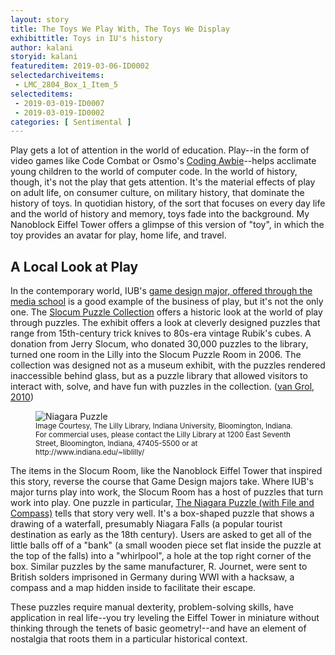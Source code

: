 ```yaml
---
layout: story
title: The Toys We Play With, The Toys We Display
exhibittitle: Toys in IU's history
author: kalani
storyid: kalani
featureditem: 2019-03-06-ID0002
selectedarchiveitems:
 - LMC_2804_Box_1_Item_5
selecteditems:
 - 2019-03-019-ID0007
 - 2019-03-019-ID0002
categories: [ Sentimental ]
---
```


Play gets a lot of attention in the world of education. Play--in the form of video games like Code Combat or Osmo's [Coding Awbie](https://www.playosmo.com/en/coding/)--helps acclimate young children to the world of computer code. In the world of history, though, it's not the play that gets attention. It's the material effects of play on adult life, on consumer culture, on military history, that dominate the history of toys. In quotidian history, of the sort that focuses on every day life and the world of history and memory, toys fade into the background. My Nanoblock Eiffel Tower offers a glimpse of this version of "toy", in which the toy provides an avatar for play, home life, and travel.

## A Local Look at Play

In the contemporary world, IUB's [game design major, offered through the media school](https://mediaschool.indiana.edu/academics/degrees/game-design/index.html) is a good example of the business of play, but it's not the only one. The [Slocum Puzzle Collection](http://www.indiana.edu/~liblilly/collections/overview/puzzles.shtml) offers a historic look at the world of play through puzzles. The exhibit offers a look at cleverly designed puzzles that range from 15th-century trick knives to 80s-era vintage Rubik's cubes. A donation from Jerry Slocum, who donated 30,000 puzzles to the library, turned one room in the Lilly into the Slocum Puzzle Room in 2006. The collection was designed not as a museum exhibit, with the puzzles rendered inaccessible behind glass, but as a puzzle library that allowed visitors to interact with, solve, and have fun with puzzles in the collection. ([van Grol, 2010](http://www.indiana.edu/~liblilly/collections/overview/slocum-pamphlet.pdf))

<figure>
  <img src="http://fedora.dlib.indiana.edu:8080/fedora/get/iudl:19718/LARGE" alt="Niagara Puzzle"/>
  <figcaption><small>Image Courtesy, The Lilly Library, Indiana University, Bloomington, Indiana. For commercial uses, please contact the Lilly Library at 1200 East Seventh Street, Bloomington, Indiana, 47405-5500 or at http://www.indiana.edu/~liblilly/</small></figcaption>
</figure>

The items in the Slocum Room, like the Nanoblock Eiffel Tower that inspired this story, reverse the course that Game Design majors take. Where IUB's major turns play into work, the Slocum Room has a host of puzzles that turn work into play. One puzzle in particular, [The Niagara Puzzle (with File and Compass)](http://purl.dlib.indiana.edu/iudl/lilly/slocum/LL-SLO-000630) tells that story very well. It's a box-shaped puzzle that shows a drawing of a waterfall, presumably Niagara Falls (a popular tourist destination as early as the 18th century). Users are asked to get all of the little balls off of a "bank" (a small wooden piece set flat inside the puzzle at the top of the falls) into a "whirlpool", a hole at the top right corner of the box. Similar puzzles by the same manufacturer, R. Journet, were sent to British solders imprisoned in Germany during WWI with a hacksaw, a compass and a map hidden inside to facilitate their escape. 

These puzzles require manual dexterity, problem-solving skills, have application in real life--you try leveling the Eiffel Tower in miniature without thinking through the tenets of basic geometry!--and have an element of nostalgia that roots them in a particular historical context.
